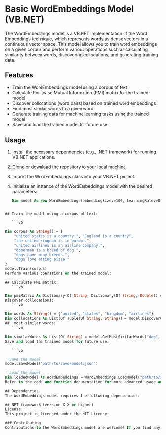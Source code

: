 ﻿# Basic WordEmbeddings Model (VB.NET)

The WordEmbeddings model is a VB.NET implementation of the Word Embeddings technique, which represents words as dense vectors in a continuous vector space. This model allows you to train word embeddings on a given corpus and perform various operations such as calculating similarity between words, discovering collocations, and generating training data.

## Features

- Train the WordEmbeddings model using a corpus of text
- Calculate Pointwise Mutual Information (PMI) matrix for the trained model
- Discover collocations (word pairs) based on trained word embeddings
- Find most similar words to a given word
- Generate training data for machine learning tasks using the trained model
- Save and load the trained model for future use

## Usage

1. Install the necessary dependencies (e.g., .NET framework) for running VB.NET applications.

2. Clone or download the repository to your local machine.

3. Import the WordEmbeddings class into your VB.NET project.

4. Initialize an instance of the WordEmbeddings model with the desired parameters:
   
```vb
   Dim model As New WordEmbeddings(embeddingSize:=100, learningRate:=0.01, windowSize:=5)


## Train the model using a corpus of text:

   ```vb

Dim corpus As String() = {
    "united states is a country.", "England is a country",
    "the united kingdom is in europe.",
    "united airlines is an airline company.",
    "doberman is a breed of dog.",
    "dogs have many breeds.",
    "dogs love eating pizza."
}
model.Train(corpus)
Perform various operations on the trained model:

## Calculate PMI matrix:
   ```vb

Dim pmiMatrix As Dictionary(Of String, Dictionary(Of String, Double)) = model.CalculatePMI()
Discover collocations:
   ```vb

Dim words As String() = {"united", "states", "kingdom", "airlines"}
Dim collocations As List(Of Tuple(Of String, String)) = model.DiscoverCollocations(words, threshold:=1)
##  most similar words:
   ```vb

Dim similarWords As List(Of String) = model.GetMostSimilarWords("dog", topK:=3)
Save and load the trained model for future use:

   ```vb

' Save the model
model.SaveModel("path/to/save/model.json")

' Load the model
Dim loadedModel As WordEmbeddings = WordEmbeddings.LoadModel("path/to/saved/model.json")
Refer to the code and function documentation for more advanced usage and customization options.

## Dependencies
The WordEmbeddings model requires the following dependencies:

## NET framework (version X.X or higher)
License
This project is licensed under the MIT License.

### Contributing
Contributions to the WordEmbeddings model are welcome! If you find any issues or have suggestions for improvements, please feel free to open an issue or submit a pull request.
